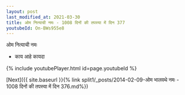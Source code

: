 ```yaml
---
layout: post
last_modified_at: 2021-03-30
title: ओम नित्याची नमः - 1008 दिनों की तपस्या में दिन 377
youtubeId: On-BWs955e8
---
```

 
 
 ओम नित्याची नमः  
 
 -  काय आहे कायदा 
 
  
 
  
 
 
 
 
 
 


{% include youtubePlayer.html id=page.youtubeId %}
 
[Next]({{ site.baseurl }}{% link  split1/_posts/2014-02-09-ओम भालवथे नमः - 1008 दिनों की तपस्या में दिन 376.md%})
 
